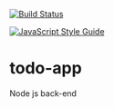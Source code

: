 [![Build Status](https://travis-ci.com/cemkiy/todo-app.svg?branch=master)](https://travis-ci.com/cemkiy/todo-app)

[![JavaScript Style Guide](https://img.shields.io/badge/code_style-standard-brightgreen.svg)](https://standardjs.com)

# todo-app
Node js back-end
